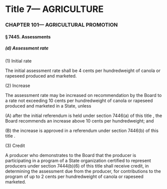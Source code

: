 
# Title 7— AGRICULTURE
### CHAPTER 101— AGRICULTURAL PROMOTION
#### § 7445. Assessments
##### (d) Assessment rate

(1) Initial rate

The initial assessment rate shall be 4 cents per hundredweight of canola or rapeseed produced and marketed.

(2) Increase

The assessment rate may be increased on recommendation by the Board to a rate not exceeding 10 cents per hundredweight of canola or rapeseed produced and marketed in a State, unless

(A) after the initial referendum is held under section 7446(a) of this title , the Board recommends an increase above 10 cents per hundredweight; and

(B) the increase is approved in a referendum under section 7446(b) of this title .

(3) Credit

A producer who demonstrates to the Board that the producer is participating in a program of a State organization certified to represent producers under section 7444(b)(6) of this title shall receive credit, in determining the assessment due from the producer, for contributions to the program of up to 2 cents per hundredweight of canola or rapeseed marketed.
